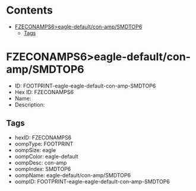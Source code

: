 



Contents
========

* [FZECONAMPS6>eagle-default/con-amp/SMDTOP6](#fzeconamps6eagle-defaultcon-ampsmdtop6)
	* [Tags](#tags)

# FZECONAMPS6>eagle-default/con-amp/SMDTOP6

- ID: FOOTPRINT-eagle-eagle-default-con-amp-SMDTOP6
- Hex ID: FZECONAMPS6
- Name: 
- Description: 

## Tags

- hexID: FZECONAMPS6
- oompType: FOOTPRINT
- oompSize: eagle
- oompColor: eagle-default
- oompDesc: con-amp
- oompIndex: SMDTOP6
- oompName: eagle-default/con-amp/SMDTOP6
- oompID: FOOTPRINT-eagle-eagle-default-con-amp-SMDTOP6
